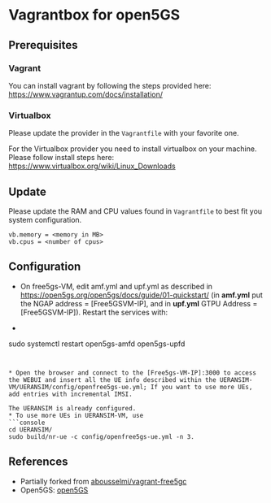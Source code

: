 # Vagrantbox for open5GS

## Prerequisites

### Vagrant

You can install vagrant by following the steps provided here: https://www.vagrantup.com/docs/installation/

### Virtualbox

Please update the provider in the `Vagrantfile` with your favorite one.

For the Virtualbox provider you need to install virtualbox on your machine. Please follow install steps here: https://www.virtualbox.org/wiki/Linux_Downloads


## Update

Please update the RAM and CPU values found in `Vagrantfile` to best fit you system configuration.

```console
vb.memory = <memory in MB>
vb.cpus = <number of cpus>
```

## Configuration

* On free5gs-VM, edit amf.yml and upf.yml as described in https://open5gs.org/open5gs/docs/guide/01-quickstart/ (in **amf.yml** put the NGAP address = [Free5GSVM-IP], and in **upf.yml** GTPU Address = [Free5GSVM-IP]). Restart the services with:
* ```console
sudo systemctl restart open5gs-amfd open5gs-upfd
```


* Open the browser and connect to the [Free5gs-VM-IP]:3000 to access the WEBUI and insert all the UE info described within the UERANSIM-VM/UERANSIM/config/openfree5gs-ue.yml; If you want to use more UEs, add entries with incremental IMSI.

The UERANSIM is already configured.
* To use more UEs in UERANSIM-VM, use 
```console
cd UERANSIM/
sudo build/nr-ue -c config/openfree5gs-ue.yml -n 3.
```

## References
* Partially forked from [abousselmi/vagrant-free5gc](https://github.com/abousselmi/vagrant-free5gc)
* Open5GS: [open5GS](https://github.com/open5gs/open5gs)

